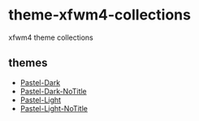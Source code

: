 
# theme-xfwm4-collections

xfwm4 theme collections


## themes

* [Pastel-Dark](themes/Pastel-Dark)
* [Pastel-Dark-NoTitle](themes/Pastel-Dark-NoTitle)
* [Pastel-Light](themes/Pastel-Light)
* [Pastel-Light-NoTitle](themes/Pastel-Light-NoTitle)

